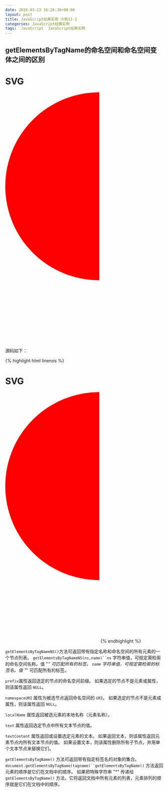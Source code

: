 ```yaml
---
date: 2016-03-23 16:26:30+00:00
layout: post
title: JavaScript经典实例 示例11-2
categories: JavaScript经典实例
tags:  JavaScript  JavaScript经典实例
---
```


getElementsByTagName的命名空间和命名空间变体之间的区别
----------------

<html xmlns="http://www.w3.org/1999/xthml" xml:lang="en">
<head>
<title>Namespace</title>
<script type="text/javascript">
//<![CDTAT[

window.onload = function(){

    var str = "";
    var title = document.getElementsByTagName("title");
    for(var i = 0; i < title.length; i++){
        str += title.item(i).namespaceURI + " " + title.item(i).prefix + " " + title.item(i).localName + " " + title.item(i).text + " ";
    }
    var blk1 = document.getElementById("result1");
    blk1.innerHTML = str;
    
    str = "";
    if(!document.getElementsByTagNameNS){
        return;
    }
    var titlens = document.getElementsByTagNameNS("http://purl.org/dc/element/1.1/", "title");
    for(var i = 0; i < titlens.length; i++){
        str += titlens.item(i).namespaceURI + " " + titlens.item(i).prefix + " " + titlens.item(i).localName + " " + titlens.item(i).textContent + " ";
    }
    var blk2 = document.getElementById("result2");
    blk2.innerHTML = str;
}

//--><!]]>
</script>
</head>
<body>
<h1>SVG</h1>
<svg id="svgelem" height="800" xmlns="http://www.w3.org/2000/svg">
    <circle id="redcircle" cx="300" cy="300" r="300" fill="red" />
    <metadata>
        <rdf:RDF xmlns:cc="http://web.resource.org/cc/" xmlns:dc="http://purl.org/dc/element/1.1/" xmlns:rdf="http://www.w3.org/1999/02/22-rdf-syntax-ns#">
            <cc:Work rdf:about="">
                <dc:title>Sizing Red Circle</dc:title>
                <dc:description></dc:description>
                <dc:subject>
                    <rdf:Bag>
                        <rdf:li>circle</rdf:li>
                        <rdf:li>red</rdf:li>
                        <rdf:li>graphic</rdf:li>
                    </rdf:Bag>
                </dc:subject>
                <dc:publisher>
                    <cc:Agent rdf:about="http://www.openclipart.org">
                        <dc:title>Testing RDF in SVG</dc:title>
                    </cc:Agent>
                </dc:publisher>
                <dc:creator>
                    <cc:Agent>
                        <dc:title id="title">Testing</dc:title>
                    </cc:Agent>
                </dc:creator>
                <dc:rights>
                    <cc:Agent>
                        <dc:title>Testing</dc:title>
                    </cc:Agent>
                </dc:rights>
                <dc:date></dc:date>
                <dc:format>image/svg+xml</dc:format>
                <dc:type rdf:resource="http://purl.org/dc/dcmitype/StillImage" />
                <cc:license rdf:resource="http://web.resource.org/cc/PublicDomain" />
                <dc:language>en</dc:language>
            </cc:Work>
            <cc:License rdf:about="http://web.resource.org/cc/PublicDomain">
                <cc:permits rdf:resource="http://web.resource.org/cc/Reproduction" />
                <cc:permits rdf:resource="http://web.resource.org/cc/Distribution" />
                <cc:permits rdf:resource="http://web.resource.org/cc/DerivativeWorks" />
            </cc:License>
        </rdf:RDF>
    </metadata>
</svg>
<div id="result1"></div>
<div id="result2"></div>
</body>
</html>

源码如下：

{% highlight html linenos %}
<!DOCTYPE html PUBLIC "-//W3C//DTD XHTML 1.1 plus MathML 2.0 plus SVG 1.1//EN" "http://www.w3.org/2002/04/xhtml-math-svg/xhtml-math-svg.dtd">
<html xmlns="http://www.w3.org/1999/xthml" xml:lang="en">
<head>
<title>Namespace</title>
<script type="text/javascript">
//<![CDTAT[

window.onload = function(){

    var str = "";
    var title = document.getElementsByTagName("title");
    for(var i = 0; i < title.length; i++){
        str += title.item(i).namespaceURI + " " + title.item(i).prefix + " " + title.item(i).localName + " " + title.item(i).text + " ";
    }
    alert(str);
    
    str = "";
    if(!document.getElementsByTagNameNS){
        return;
    }
    var titlens = document.getElementsByTagNameNS("http://purl.org/dc/element/1.1/", "title");
    for(var i = 0; i < titlens.length; i++){
        str += titlens.item(i).namespaceURI + " " + titlens.item(i).prefix + " " + titlens.item(i).localName + " " + titlens.item(i).textContent + " ";
    }
    alert(str);
}

//--><!]]>
</script>
</head>
<body>
<h1>SVG</h1>
<svg id="svgelem" height="800" xmlns="http://www.w3.org/2000/svg">
    <circle id="redcircle" cx="300" cy="300" r="300" fill="red" />
    <metadata>
        <rdf:RDF xmlns:cc="http://web.resource.org/cc/" xmlns:dc="http://purl.org/dc/element/1.1/" xmlns:rdf="http://www.w3.org/1999/02/22-rdf-syntax-ns#">
            <cc:Work rdf:about="">
                <dc:title>Sizing Red Circle</dc:title>
                <dc:description></dc:description>
                <dc:subject>
                    <rdf:Bag>
                        <rdf:li>circle</rdf:li>
                        <rdf:li>red</rdf:li>
                        <rdf:li>graphic</rdf:li>
                    </rdf:Bag>
                </dc:subject>
                <dc:publisher>
                    <cc:Agent rdf:about="http://www.openclipart.org">
                        <dc:title>Testing RDF in SVG</dc:title>
                    </cc:Agent>
                </dc:publisher>
                <dc:creator>
                    <cc:Agent>
                        <dc:title id="title">Testing</dc:title>
                    </cc:Agent>
                </dc:creator>
                <dc:rights>
                    <cc:Agent>
                        <dc:title>Testing</dc:title>
                    </cc:Agent>
                </dc:rights>
                <dc:date></dc:date>
                <dc:format>image/svg+xml</dc:format>
                <dc:type rdf:resource="http://purl.org/dc/dcmitype/StillImage" />
                <cc:license rdf:resource="http://web.resource.org/cc/PublicDomain" />
                <dc:language>en</dc:language>
            </cc:Work>
            <cc:License rdf:about="http://web.resource.org/cc/PublicDomain">
                <cc:permits rdf:resource="http://web.resource.org/cc/Reproduction" />
                <cc:permits rdf:resource="http://web.resource.org/cc/Distribution" />
                <cc:permits rdf:resource="http://web.resource.org/cc/DerivativeWorks" />
            </cc:License>
        </rdf:RDF>
    </metadata>
</svg>
</body>
</html>
{% endhighlight %}

`getElementsByTagNameNS()`方法可返回带有指定名称和命名空间的所有元素的一个节点列表。
`getElementsByTagNameNS(ns,name)``ns`	字符串值，可规定需检索的命名空间名称。值 "*" 可匹配所有的标签。
`name`	字符串值，可规定需检索的标签名。值 "*" 可匹配所有的标签。

`prefix`属性返回选定的节点的命名空间前缀。
如果选定的节点不是元素或属性，则该属性返回 `NULL`。

`namespaceURI` 属性为被选节点返回命名空间的 `URI`。
如果选定的节点不是元素或属性，则该属性返回 `NULL`。

`localName` 属性返回被选元素的本地名称（元素名称）。

`text` 属性返回选定节点中所有文本节点的值。

`textContent` 属性返回或设置选定元素的文本。
如果返回文本，则该属性返回元素节点内所有文本节点的值。
如果设置文本，则该属性删除所有子节点，并用单个文本节点来替换它们。

`getElementsByTagName()` 方法可返回带有指定标签名的对象的集合。`document.getElementsByTagName(tagname)``getElementsByTagName()` 方法返回元素的顺序是它们在文档中的顺序。
如果把特殊字符串 "*" 传递给 `getElementsByTagName()` 方法，它将返回文档中所有元素的列表，元素排列的顺序就是它们在文档中的顺序。